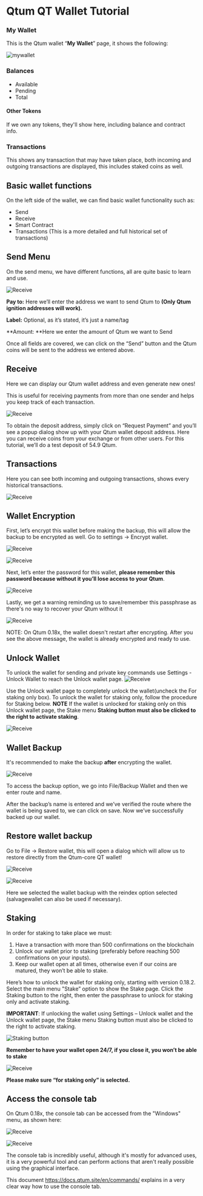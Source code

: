 

# Qtum QT Wallet Tutorial

### My Wallet

This is the Qtum wallet “**My Wallet**” page, it shows the following:

![mywallet](1.png)



### Balances

- Available
- Pending
- Total


#### Other Tokens

If we own any tokens, they'll show here, including balance and contract info.

### Transactions  

This shows any transaction that may have taken place, both incoming and outgoing transactions are displayed, this includes staked coins as well.



## Basic wallet functions

On the left side of the wallet, we can find basic wallet functionality such as:

- Send
- Receive
- Smart Contract
- Transactions (This is a more detailed and full historical set of transactions)



## Send Menu

On the send menu, we have different functions, all are quite basic to learn and use.

![Receive](2.png)



**Pay to:** Here we’ll enter the address we want to send Qtum to **(Only Qtum ignition addresses will work).**

**Label:**  Optional, as it’s stated, it’s just a name/tag

**Amount: **Here we enter the amount of Qtum we want to Send

Once all fields are covered, we can click on the “Send” button and the Qtum coins will be sent to the address we entered above.



## Receive

Here we can display our Qtum wallet address and even generate new ones!

This is useful for receiving payments from more than one sender and helps you keep track of each transaction.

![Receive](3.png)

To obtain the deposit address, simply click on “Request Payment” and you’ll see a popup dialog show up with your Qtum wallet deposit address. Here you can receive coins from your exchange or from other users. For this tutorial, we’ll do a test deposit of 54.9 Qtum. 



## Transactions

Here you can see both incoming and outgoing transactions, shows every historical transactions.



![Receive](4.png)



## Wallet Encryption

First, let’s encrypt this wallet before making the backup, this will allow the backup to be encrypted as well. Go to settings -> Encrypt wallet.

![Receive](5.png)

![Receive](6.png)



Next, let’s enter the password for this wallet, **please remember this password because without it you’ll lose access to your Qtum**.

![Receive](7.png)

Lastly, we get a warning reminding us to save/remember this passphrase as there's no way to recover your Qtum without it

![Receive](8.png)

NOTE: On Qtum 0.18x, the wallet doesn't restart after encrypting. After you see the above message, the wallet is already encrypted and ready to use.



## Unlock Wallet

To unlock the wallet for sending and private key commands use Settings - Unlock Wallet to reach the Unlock wallet page.
![Receive](9.png)

Use the Unlock wallet page to completely unlock the wallet(uncheck the For staking only box). To unlock the wallet for staking only, follow the procedure for Staking below. **NOTE** If the wallet is unlocked for staking only on this Unlock wallet page, the Stake menu **Staking button must also be clicked to the right to activate staking**.

![Receive](10.png)





## Wallet Backup

It's recommended to make the backup **after** encrypting the wallet.

![Receive](12.png)

To access the backup option, we go into File/Backup Wallet and then we enter route and name.

After the backup’s name is entered and we’ve verified the route where the wallet is being saved to, we can click on save. Now we’ve successfully backed up our wallet.



## Restore wallet backup

Go to File -> Restore wallet, this will open a dialog which will allow us to restore directly from the Qtum-core QT wallet!



![Receive](13.png)

![Receive](14.png)

Here we selected the wallet backup with the reindex option selected (salvagewallet can also be used if necessary).



## Staking

In order for staking to take place we must:

1. Have a transaction with more than 500 confirmations on the blockchain
2. Unlock our wallet prior to staking (preferably before reaching 500 confirmations on your inputs).
3. Keep our wallet open at all times, otherwise even if our coins are matured, they won’t be able to stake.

Here’s how to unlock the wallet for staking only, starting with version 0.18.2. Select the main menu "Stake” option to show the Stake page. Click the Staking button to the right, then enter the passphrase to unlock for staking only and activate staking.

**IMPORTANT**: If unlocking the wallet using Settings – Unlock wallet and the Unlock wallet page, the Stake menu Staking button must also be clicked to the right to activate staking.




![Staking button](https://user-images.githubusercontent.com/29760787/70871569-4bfda880-1f6e-11ea-9db1-f5df2fcc0251.jpg)



**Remember to have your wallet open 24/7, if you close it, you won’t be able to stake**

![Receive](11.png)

**Please make sure “for staking only” is selected.**



## Access the console tab

On Qtum 0.18x, the  console tab can be accessed from the "Windows" menu, as shown here:

![Receive](15.png)

![Receive](16.png)

The console tab is incredibly useful, although it's mostly for advanced uses, it is a very powerful tool and can perform actions that aren't really possible using the graphical interface. 

This document https://docs.qtum.site/en/commands/ explains in a very clear way how to use the console tab.
